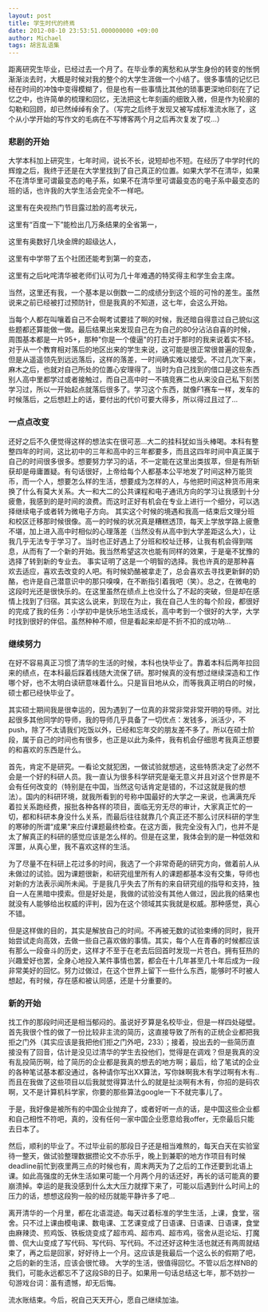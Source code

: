 ```yaml
---
layout: post
title: 学生时代的终焉
date: 2012-08-10 23:53:51.000000000 +09:00
author: Michael
tags: 胡言乱语集
---
```


距离研究生毕业，已经过去一个月了。在毕业季的离愁和从学生身份的转变的怅惘渐渐淡去时，大概是时候对我的整个的大学生涯做一个小结了。很多事情的记忆已经在时间的冲蚀中变得模糊了，但是也有一些事情比其他的琐事更深地印刻在了记忆之中，也许简单的梳理和回忆，无法把这七年刻画的细致入微，但是作为轮廓的勾勒和回顾，却已然绰绰有余了。（写完之后终于发现又被写成标准流水账了，这个从小学开始的写作文的毛病在不写博客两个月之后再次复发了哎…）

### 悲剧的开始

大学本科加上研究生，七年时间，说长不长，说短却也不短。在经历了中学时代的辉煌之后，我终于还是在大学里找到了自己真正的位置。如果大学不在清华，如果不在清华里可谓最变态的电子系，如果不在清华里可谓最变态的电子系中最变态的班的话，也许我的大学生活会完全不一样吧。

这里有在央视热门节目露过脸的高考状元，

这里有“百度一下”能检出几万条结果的全省第一，

这里有奥数好几块金牌的超级达人，

这里有中学带了五个社团还能考到第一的变态，

这里有之后叱咤清华被老师们认可为几十年难遇的特奖得主和学生会主席。

当然，这里还有我，一个基本是以倒数一二的成绩分到这个班的可怜的差生。虽然说来之前已经被打过预防针，但是我真的不知道，这七年，会这么开始。

当每个人都在叫嚷着自己不会啊考试要挂了啊的时候，我还暗自得意过自己貌似这些题都还算能做一做。最后结果出来发现自己在为自己的80分沾沾自喜的时候，周围基本都是一片95+，那种"你是一个傻逼"的打击对于那时的我来说着实不轻。对于从一个教育相对落后的地区出来的学生来说，这可能是很正常很普遍的现象，但是从遥遥领先到远远落后，这样的落差，一时间确实难以接受。不过几次下来，麻木之后，也就对自己所处的位置心安理得了。当时为自己找到的借口是这些东西别人高中里都学过或者接触过，而自己高中时一不搞竞赛二也从来没自己私下刻苦学习过，所以一开始起点就落后很多了。学习这个东西，就像F1赛车一样，发车的时候落后，之后想赶上的话，要付出的代价可要大得多，所以得过且过了…

### 一点点改变

还好之后不久便觉得这样的想法实在很可恶…大二的挂科犹如当头棒喝。本科有整整四年的时间，这比初中的三年和高中的三年都要多，而且这四年时间中真正属于自己的时间很多很多。想要努力学习的话，不一定能在这里出类拔萃，但是有所斩获却是毋庸置疑。有句话很好，上帝给每个人都基本公平地发了时间这种万能货币，而一个人，想要怎么样的生活，想要成为怎样的人，与他把时间这种货币用来换了什么有莫大关系。大一和大二的公共课程和电子通讯方向的学习让我感到十分疲惫，我感到的是时间的浪费。而这时正好有机会在专业上进行一个细分，可以选择继续电子或者转为微电子方向。
其实这个时候的境遇和我高一结束后文理分班和校区迁移那时候很像。高一的时候的状况真是糟糕透顶，每天上学放学路上疲惫不堪，加上进入高中时相似的心理落差（当然没有从高中到大学差距这么大），让我几乎无法专于学习了。当时也正好遇上了分班和校址迁移，让我有机会得到喘息，从而有了一个新的开始。我当然希望这次也能有同样的效果，于是毫不犹豫的选择了转到新的专业去。
事实证明了这是一个明智的选择。我也许真的是那种喜欢去适应，喜欢去改变的人吧。有时候奶酪被拿走了，总会喜欢去寻找更新鲜的奶酪，也许是自己潜意识中的那只嗅嗅，在不断指引着我吧（笑）。总之，在微电的这段时光还是很快乐的。在这里虽然在绩点上也没什么了不起的突破，但是却在感情上找到了归宿。其实这么说来，到现在为止，我在自己人生的每个阶段，都很好的完成了我的任务：小学初中是快乐地生活成长，高中考到一个很好的大学，大学时找到很好的伴侣。虽然种种不顺，但是看起来却是不折不扣的成功呐…

### 继续努力

在好不容易真正习惯了清华的生活的时候，本科也快毕业了。靠着本科后两年拉回来的绩点，在本科最后踩着线随大流保了研。那时候真的没有想过继续深造和工作哪个好，也不太明白读研意味着什么。只是盲目地从众，而等我真正明白的时候，硕士都已经快毕业了。

其实硕士期间我是很幸运的，因为遇到了一位真的非常非常非常开明的导师。对比起很多其他同学的导师，我的导师几乎具备了一切优点：发钱多，派活少，不push，除了不太请我们吃饭以外，已经和忘年交的朋友差不多了。所以在硕士阶段，属于自己的时间也有很多，也正是以此为条件，我有机会仔细思考我真正想要的和喜欢的东西是什么。

首先，肯定不是研究。一看论文就犯困，一做试验就想逃，这些特质决定了必然不会是一个好的科研人员。我一直认为很多科学研究是毫无意义并且对这个世界是不会有任何改变的（特别是在中国，当然这句话肯定是错的，不过这就是我的想法）。国内的科研环境，就我所看到的号称中国最好的大学之一来说，也满满充斥着拉关系跑经费，报批各种各样的项目，面临无穷无尽的审计，大家真正忙的一切，都和科研本身没什么关系，而最后往往就靠几个真正还不那么讨厌科研的学生的寒碜的所谓“成果”来应付课题最终检查。在这方面，我完全没有入门，也并不是太了解真正的科研的感觉应该是怎么样的。但是在这里，我体会到的是一种低效和浑噩，从真心里，我不喜欢这样的生活。

为了尽量不在科研上花过多的时间，我选了一个非常奇葩的研究方向，做着前人从未做过的试验。因为课题很新，和研究组里所有人的课题都基本没有交集，导师也对新的方法表示闻所未闻。于是我几乎失去了所有的来自研究组的指导和支持，独自一人在黑暗中摸索。但是好处是，我做的试验没有其他人做过，因此我的结果也就没有人能够给出权威的评判，因为在这个领域其实我就是权威。那种感觉，真心不错。

但是这样做的目的，其实是解放自己的时间。不再被无数的试验束缚的同时，我开始尝试走向高效，去做一些自己喜欢做的事情。其实，每个人在青春的时候都应该有那么一段奋斗的历史，这样才不至于在老去后回首时发现一片苍白。拥有狂热的兴趣爱好也罢，全身心地投入某件事情也罢，都会在十几年甚至几十年后成为一段非常美好的回忆。努力过做过，在这个世界上留下一些什么东西，能够时不时被人想起，有时候，存在感和被认同感，还是十分重要的。

### 新的开始

找工作的那段时间还是相当郁闷的。虽说好歹算是名校毕业，但是一样四处碰壁。首先我很个性的做了一份比较非主流的简历，这直接导致了所有的正统企业都把我拒之门外（其实应该是我把他们拒之门外吧，233）；接着，投出去的一些简历直接没有了回音，估计是没见过清华的学生去投他们，觉得是在调戏？但是我真的没有乱投简历啊，给了简历的企业都是我真的想去的地方啊；最后，给了笔试的企业的各种笔试基本都没通过，各种请你写出XX算法，写你妹啊我木有学过啊有木有..而且在我做了这些项目以后我就觉得算法什么的就是扯淡啊有木有，你招的是码农啊，又不是计算机科学家，你要的那些算法google一下不就完事儿了。

于是，我好像是被所有的中国企业抛弃了，或者好听一点的话，是中国这些企业都和自己相性不符吧，真的，没有任何一家中国企业愿意给我offer，无奈最后只能去日本了。

然后，顺利的毕业了。不过毕业前的那段日子还是相当难熬的，每天白天在实验室待一整天，做试验整理数据攒论文不亦乐乎，晚上到兼职的地方作项目有时候deadline前忙到夜里两三点的时候也有，周末两天为了之后的工作还要到北语上课。如此高强度的无休生活如果可能一个月两个月的话还好，再长的话可能真的要崩溃掉。幸运的是我没感到什么太大压力就撑下来了，可能以后遇到什么时间上的压力的话，想想这段狗一般的经历就能平静许多了吧…

离开清华的一个月里，都在北语混迹。每天过着标准的学生生活，上课，食堂，宿舍。只不过上课由模电课、数电课、工艺课变成了日语课、日语课、日语课，食堂由麻辣烫、煎鸡饭、铁板烧变成了超市鸡、超市鸡、超市鸡，宿舍从逛论坛、打魔兽、侃大山变成了写代码、写代码、写代码。不过还好这种生活也就还有两周就结束了，再之后是回家，好好待上一个月。这应该是我最后一个这么长的假期了吧，之后的新的生活，应该会很忙碌。
大学的生活，很值得回忆。不管以后怎样NB的我们，可能永远都忘不了这段SB的日子。如果用一句话总结这七年，那不妨抄一句游戏台词：虽有遗憾，却无后悔。

流水账结束。今后，祝自己天天开心，愿自己继续加油。
